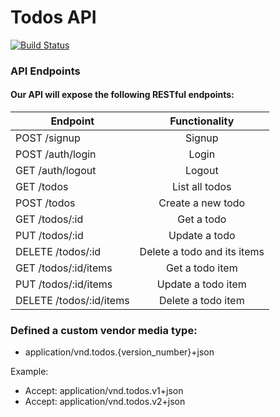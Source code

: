 # Todos API
[![Build Status](https://travis-ci.org/tulenkovR/Todos.svg?branch=master)](https://travis-ci.org/tulenkovR/Todos)
### API Endpoints
#### Our API will expose the following RESTful endpoints:

|       Endpoint	      |       Functionality        |
| ----------------------- |:--------------------------:| 
| POST /signup            | Signup                     |
| POST /auth/login        | Login                      |
| GET /auth/logout        | Logout                     |
| GET /todos	          | List all todos             |
| POST /todos	          | Create a new todo          |
| GET /todos/:id	      | Get a todo                 |
| PUT /todos/:id	      | Update a todo              |
| DELETE /todos/:id	      | Delete a todo and its items|
| GET /todos/:id/items	  | Get a todo item            |
| PUT /todos/:id/items	  | Update a todo item         |
| DELETE /todos/:id/items | Delete a todo item         |

### Defined a custom vendor media type: 
- application/vnd.todos.{version_number}+json 

Example: 
- Accept: application/vnd.todos.v1+json 
- Accept: application/vnd.todos.v2+json 

